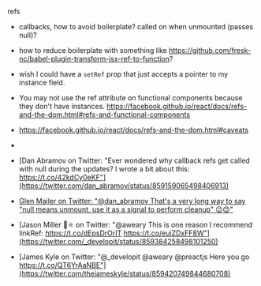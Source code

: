 refs
- callbacks, how to avoid boilerplate? called on when unmounted (passes null)?
- how to reduce boilerplate with something like https://github.com/fresk-nc/babel-plugin-transform-jsx-ref-to-function?
- wish I could have a `setRef` prop that just accepts a pointer to my instance field.
- You may not use the ref attribute on functional components because they don't have instances. https://facebook.github.io/react/docs/refs-and-the-dom.html#refs-and-functional-components
- https://facebook.github.io/react/docs/refs-and-the-dom.html#caveats
-

- [Dan Abramov on Twitter: "Ever wondered why callback refs get called with null during the updates? I wrote a bit about this: https://t.co/42kdCy0eKF"](https://twitter.com/dan_abramov/status/859159065498406913)
- [Glen Mailer on Twitter: "@dan_abramov That's a very long way to say "null means unmount, use it as a signal to perform cleanup" 😉😊"](https://twitter.com/glenathan/status/859161300668166146)

- [Jason Miller 🦊⚛ on Twitter: "@aweary This is one reason I recommend linkRef: https://t.co/dEpsDrOrIT https://t.co/euiZDxFF8W"](https://twitter.com/_developit/status/859384258498101250)
- [James Kyle on Twitter: "@_developit @aweary @preactjs Here you go https://t.co/QT6YrAaNBE"](https://twitter.com/thejameskyle/status/859420749844680708)
